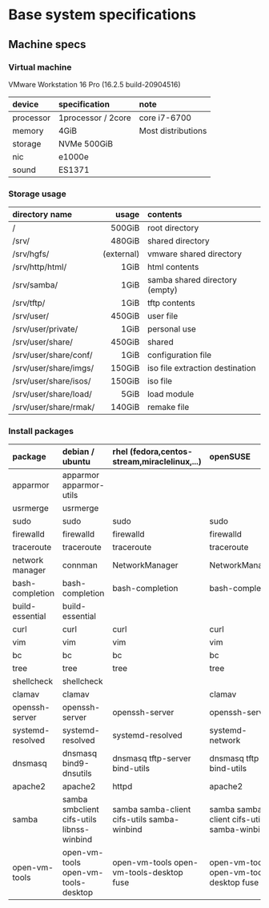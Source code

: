 # **Base system specifications**  
  
## **Machine specs**  
  
### **Virtual machine**
  
VMware Workstation 16 Pro (16.2.5 build-20904516)
  
| device    | specification      | note                          |
| :-------- | :----------------- | :---------------------------- |
| processor | 1processor / 2core | core i7-6700                  |
| memory    | 4GiB               | Most distributions            |
| storage   | NVMe 500GiB        |                               |
| nic       | e1000e             |                               |
| sound     | ES1371             |                               |
  
### **Storage usage**  
  
| directory name        |   usage    | contents                        |
| :-------------------- | ---------: | :------------------------------ |
| /                     |     500GiB | root directory                  |
| /srv/                 |     480GiB | shared directory                |
| /srv/hgfs/            | (external) | vmware shared directory         |
| /srv/http/html/       |       1GiB | html contents                   |
| /srv/samba/           |       1GiB | samba shared directory (empty)  |
| /srv/tftp/            |       1GiB | tftp contents                   |
| /srv/user/            |     450GiB | user file                       |
| /srv/user/private/    |       1GiB | personal use                    |
| /srv/user/share/      |     450GiB | shared                          |
| /srv/user/share/conf/ |       1GiB | configuration file              |
| /srv/user/share/imgs/ |     150GiB | iso file extraction destination |
| /srv/user/share/isos/ |     150GiB | iso file                        |
| /srv/user/share/load/ |       5GiB | load module                     |
| /srv/user/share/rmak/ |     140GiB | remake file                     |
  
### **Install packages**  
  
|      package      |              debian / ubuntu                 | rhel (fedora,centos-stream,miraclelinux,...) |                   openSUSE                   |
| :---------------- | :------------------------------------------- | :------------------------------------------- | :------------------------------------------- |
| apparmor          | apparmor apparmor-utils                      |                                              |                                              |
| usrmerge          | usrmerge                                     |                                              |                                              |
| sudo              | sudo                                         | sudo                                         | sudo                                         |
| firewalld         | firewalld                                    | firewalld                                    | firewalld                                    |
| traceroute        | traceroute                                   | traceroute                                   | traceroute                                   |
| network manager   | connman                                      | NetworkManager                               | NetworkManager                               |
| bash-completion   | bash-completion                              | bash-completion                              | bash-completion                              |
| build-essential   | build-essential                              |                                              |                                              |
| curl              | curl                                         | curl                                         | curl                                         |
| vim               | vim                                          | vim                                          | vim                                          |
| bc                | bc                                           | bc                                           | bc                                           |
| tree              | tree                                         | tree                                         | tree                                         |
| shellcheck        | shellcheck                                   |                                              |                                              |
| clamav            | clamav                                       |                                              | clamav                                       |
| openssh-server    | openssh-server                               | openssh-server                               | openssh-server                               |
| systemd-resolved  | systemd-resolved                             | systemd-resolved                             | systemd-network                              |
| dnsmasq           | dnsmasq bind9-dnsutils                       | dnsmasq tftp-server bind-utils               | dnsmasq tftp bind-utils                      |
| apache2           | apache2                                      | httpd                                        | apache2                                      |
| samba             | samba smbclient cifs-utils libnss-winbind    | samba samba-client cifs-utils samba-winbind  | samba samba-client cifs-utils samba-winbind  |
| open-vm-tools     | open-vm-tools open-vm-tools-desktop          | open-vm-tools open-vm-tools-desktop fuse     | open-vm-tools open-vm-tools-desktop fuse     |
  
